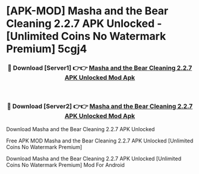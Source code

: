 # [APK-MOD] Masha and the Bear  Cleaning 2.2.7 APK Unlocked - [Unlimited Coins No Watermark Premium] 5cgj4



<div align="center">
<h3>🔴 Download [Server1] 👉👉 <a href="https://momento.my/?title=Masha_and_the_Bear__Cleaning_2.2.7_APK_Unlocked">Masha and the Bear  Cleaning 2.2.7 APK Unlocked Mod Apk</a></h3><br>

<h3>🔴 Download [Server2] 👉👉 <a href="https://momento.my/?title=Masha_and_the_Bear__Cleaning_2.2.7_APK_Unlocked">Masha and the Bear  Cleaning 2.2.7 APK Unlocked Mod Apk</a></h3>
</div>



Download Masha and the Bear  Cleaning 2.2.7 APK Unlocked 

Free APK MOD Masha and the Bear  Cleaning 2.2.7 APK Unlocked [Unlimited Coins No Watermark Premium]

Download Masha and the Bear  Cleaning 2.2.7 APK Unlocked [Unlimited Coins No Watermark Premium] Mod For Android
